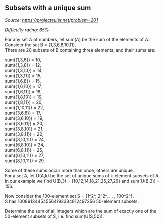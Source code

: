 Subsets with a unique sum
-------------------------

*Source: https://projecteuler.net/problem=201*


*Difficulty rating: 65%*

For any set A of numbers, let sum(A) be the sum of the elements of A.\
 Consider the set B = {1,3,6,8,10,11}.\
 There are 20 subsets of B containing three elements, and their sums
are:

sum({1,3,6}) = 10,\
 sum({1,3,8}) = 12,\
 sum({1,3,10}) = 14,\
 sum({1,3,11}) = 15,\
 sum({1,6,8}) = 15,\
 sum({1,6,10}) = 17,\
 sum({1,6,11}) = 18,\
 sum({1,8,10}) = 19,\
 sum({1,8,11}) = 20,\
 sum({1,10,11}) = 22,\
 sum({3,6,8}) = 17,\
 sum({3,6,10}) = 19,\
 sum({3,6,11}) = 20,\
 sum({3,8,10}) = 21,\
 sum({3,8,11}) = 22,\
 sum({3,10,11}) = 24,\
 sum({6,8,10}) = 24,\
 sum({6,8,11}) = 25,\
 sum({6,10,11}) = 27,\
 sum({8,10,11}) = 29.

Some of these sums occur more than once, others are unique.\
 For a set A, let U(A,k) be the set of unique sums of k-element subsets
of A, in our example we find U(B,3) = {10,12,14,18,21,25,27,29} and
sum(U(B,3)) = 156.

Now consider the 100-element set S = {1^2^, 2^2^, ... , 100^2^}.\
 S has 100891344545564193334812497256 50-element subsets.

Determine the sum of all integers which are the sum of exactly one of
the 50-element subsets of S, i.e. find sum(U(S,50)).
